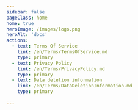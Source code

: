 ```yaml
---
sidebar: false
pageClass: home
home: true
heroImage: /images/logo.png
heroAlt: 'docs'
actions:
  - text: Terms Of Service
    link: /en/Terms/TermsOfService.md
    type: primary
  - text: Privacy Policy
    link: /en/Terms/PrivacyPolicy.md
    type: primary
  - text: Data deletion information
    link: /en/Terms/DataDeletionInformation.md
    type: primary
  
---
```

